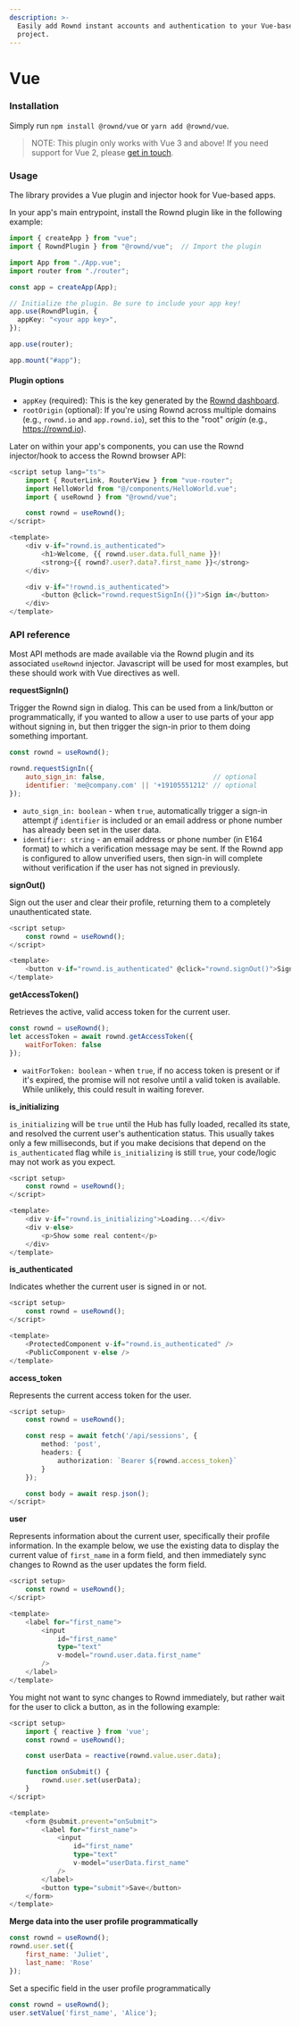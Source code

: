 ```yaml
---
description: >-
  Easily add Rownd instant accounts and authentication to your Vue-based
  project.
---
```


# Vue

### Installation

Simply run `npm install @rownd/vue` or `yarn add @rownd/vue`.

> NOTE: This plugin only works with Vue 3 and above! If you need support for Vue 2, please [get in touch](mailto:support@rownd.io?subject=Support%20for%20Vue%20v2).

### Usage

The library provides a Vue plugin and injector hook for Vue-based apps.

In your app's main entrypoint, install the Rownd plugin like in the following example:

```typescript
import { createApp } from "vue";
import { RowndPlugin } from "@rownd/vue";  // Import the plugin

import App from "./App.vue";
import router from "./router";

const app = createApp(App);

// Initialize the plugin. Be sure to include your app key!
app.use(RowndPlugin, {
  appKey: "<your app key>",
});

app.use(router);

app.mount("#app");
```

#### Plugin options

* `appKey` (required): This is the key generated by the [Rownd dashboard](https://app.rownd.io).
* `rootOrigin` (optional): If you're using Rownd across multiple domains (e.g., `rownd.io` and `app.rownd.io`), set this to the "root" _origin_ (e.g., https://rownd.io).

Later on within your app's components, you can use the Rownd injector/hook to access the Rownd browser API:

```typescript
<script setup lang="ts">
    import { RouterLink, RouterView } from "vue-router";
    import HelloWorld from "@/components/HelloWorld.vue";
    import { useRownd } from "@rownd/vue";

    const rownd = useRownd();
</script>

<template>
    <div v-if="rownd.is_authenticated">
        <h1>Welcome, {{ rownd.user.data.full_name }}!
        <strong>{{ rownd?.user?.data?.first_name }}</strong>
    </div>

    <div v-if="!rownd.is_authenticated">
        <button @click="rownd.requestSignIn({})">Sign in</button>
    </div>
</template>
```

### API reference

Most API methods are made available via the Rownd plugin and its associated `useRownd` injector. Javascript will be used for most examples, but these should work with Vue directives as well.

**requestSignIn()**

Trigger the Rownd sign in dialog. This can be used from a link/button or programmatically, if you wanted to allow a user to use parts of your app without signing in, but then trigger the sign-in prior to them doing something important.

```javascript
const rownd = useRownd();

rownd.requestSignIn({
    auto_sign_in: false,                           // optional
    identifier: 'me@company.com' || '+19105551212' // optional
});
```

* `auto_sign_in: boolean` - when `true`, automatically trigger a sign-in attempt _if_ `identifier` is included or an email address or phone number has already been set in the user data.
* `identifier: string` - an email address or phone number (in E164 format) to which a verification message may be sent. If the Rownd app is configured to allow unverified users, then sign-in will complete without verification if the user has not signed in previously.

**signOut()**

Sign out the user and clear their profile, returning them to a completely unauthenticated state.

```typescript
<script setup>
    const rownd = useRownd();
</script>

<template>
    <button v-if="rownd.is_authenticated" @click="rownd.signOut()">Sign out</button>
</template>
```

**getAccessToken()**

Retrieves the active, valid access token for the current user.

```javascript
const rownd = useRownd();
let accessToken = await rownd.getAccessToken({
    waitForToken: false
});
```

* `waitForToken: boolean` - when `true`, if no access token is present or if it's expired, the promise will not resolve until a valid token is available. While unlikely, this could result in waiting forever.

**is\_initializing**

`is_initializing` will be `true` until the Hub has fully loaded, recalled its state, and resolved the current user's authentication status. This usually takes only a few milliseconds, but if you make decisions that depend on the `is_authenticated` flag while `is_initializing` is still `true`, your code/logic may not work as you expect.

```typescript
<script setup>
    const rownd = useRownd();
</script>

<template>
    <div v-if="rownd.is_initializing">Loading...</div>
    <div v-else>
        <p>Show some real content</p>
    </div>
</template>
```

**is\_authenticated**

Indicates whether the current user is signed in or not.

```typescript
<script setup>
    const rownd = useRownd();
</script>

<template>
    <ProtectedComponent v-if="rownd.is_authenticated" />
    <PublicComponent v-else />
</template>
```

**access\_token**

Represents the current access token for the user.

```typescript
<script setup>
    const rownd = useRownd();

    const resp = await fetch('/api/sessions', {
        method: 'post',
        headers: {
            authorization: `Bearer ${rownd.access_token}`
        }
    });

    const body = await resp.json();
</script>
```

**user**

Represents information about the current user, specifically their profile information. In the example below, we use the existing data to display the current value of `first_name` in a form field, and then immediately sync changes to Rownd as the user updates the form field.

```typescript
<script setup>
    const rownd = useRownd();
</script>

<template>
    <label for="first_name">
        <input 
            id="first_name" 
            type="text" 
            v-model="rownd.user.data.first_name"
        />
    </label>
</template>
```

You might not want to sync changes to Rownd immediately, but rather wait for the user to click a button, as in the following example:

```typescript
<script setup>
    import { reactive } from 'vue';
    const rownd = useRownd();

    const userData = reactive(rownd.value.user.data);

    function onSubmit() {
        rownd.user.set(userData);
    }
</script>

<template>
    <form @submit.prevent="onSubmit">
        <label for="first_name">
            <input 
                id="first_name" 
                type="text" 
                v-model="userData.first_name"
            />
        </label>
        <button type="submit">Save</button>
    </form>
</template>
```

**Merge data into the user profile programmatically**

```javascript
const rownd = useRownd();
rownd.user.set({
    first_name: 'Juliet',
    last_name: 'Rose'
});
```

Set a specific field in the user profile programmatically

```javascript
const rownd = useRownd();
user.setValue('first_name', 'Alice');
```
